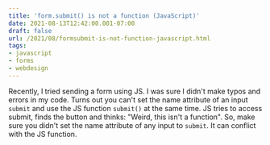 ```yaml
---
title: 'form.submit() is not a function (JavaScript)'
date: 2021-08-13T12:42:00.001-07:00
draft: false
url: /2021/08/formsubmit-is-not-function-javascript.html
tags: 
- javascript
- forms
- webdesign
---
```


Recently, I tried sending a form using JS. I was sure I didn't make typos and errors in my code. Turns out you can't set the name attribute of an input `submit` and use the JS function `submit()` at the same time. JS tries to access submit, finds the button and thinks: "Weird, this isn't a function". So, make sure you didn't set the name attribute of any input to `submit`. It can conflict with the JS function.
